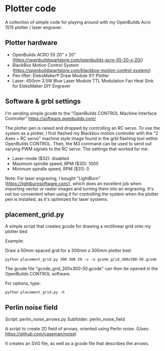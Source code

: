 # Plotter code

A collection of simple code for playing around with my OpenBuilds Acro 1515 plotter / laser engraver.

## Plotter hardware

* OpenBuilds ACRO 55 20" x 20" (https://openbuildspartstore.com/openbuilds-acro-55-20-x-20/)
* BlackBox Motion Control System (https://openbuildspartstore.com/blackbox-motion-control-system/)
* Pen lifter: EleksMaker® Draw Module XY Plotter
* Laser: 450nm 3.5W Blue Laser Module TTL Modulation Fan Heat Sink for EleksMaker DIY Engraver 

## Software & grbl settings

I'm sending simple gcode to the "OpenBuilds CONTROL Machine Interface Controller" https://software.openbuilds.com/ 

The plotter pen is raised and dropped by controlling an RC servo. To use the system as a plotter, I first flashed my Blackbox motion controller with the "2 Axes + RC servo" machine style image found in the grbl flashing tool within OpenBuilds CONTROL. Then, the M3 command can be used to send out varying PWM signals to the RC servo. The settings that worked for me:

* Laser-mode ($32): disabled
* Maximum spindle speed, RPM ($30): 1000
* Minimum spindle speed, RPM ($31): 0

Note: For laser engraving, I bought "LightBurn" (https://lightburnsoftware.com/), which does an excellent job when importing vector or raster images and turning them into an engraving. It's not too convenient when using it for controlling the system when the plotter pen is installed, as it's optimized for laser systems.



## placement_grid.py

A simple script that creates gcode for drawing a rectilinear grid onto my plotter bed

Example:

Draw a 50mm-spaced grid for a 300mm x 300mm plotter bed:

```
python placement_grid.py 300 300 50 -v -o gcode_grid_300x300-50.gcode
```

The gcode file "gcode_grid_300x300-50.gcode" can then be opened in the OpenBuilds CONTROL software.

For options, type:

```
python placement_grid.py -h
```


## Perlin noise field

Script: perlin_noise_arrows.py
Subfolder: perlin_noise_field

A script to create 2D field of arrows, oriented using Perlin noise. (Uses: https://github.com/caseman/noise) 

It creates an SVG file, as well as a gcode file that describes the arrows.






